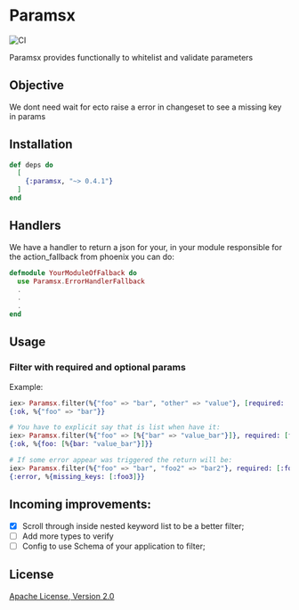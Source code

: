 # Paramsx

![CI](https://github.com/BCecatto/Paramsx/workflows/CI/badge.svg?branch=master)

Paramsx provides functionally to whitelist and validate parameters

## Objective

We dont need wait for ecto raise a error in changeset to see a missing key in params

## Installation

```elixir
def deps do
  [
    {:paramsx, "~> 0.4.1"}
  ]
end
```

## Handlers
We have a handler to return a json for your, in your module responsible for the action_fallback from phoenix
you can do:

```elixir
defmodule YourModuleOfFalback do
  use Paramsx.ErrorHandlerFallback
  .
  .
  .
end
```
## Usage
### Filter with required and optional params

Example:
```elixir
iex> Paramsx.filter(%{"foo" => "bar", "other" => "value"}, [required: [:foo], optional: []])
{:ok, %{"foo" => "bar"}}

# You have to explicit say that is list when have it:
iex> Paramsx.filter(%{"foo" => [%{"bar" => "value_bar"}]}, required: [foo_list: [:bar]])
{:ok, %{foo: [%{bar: "value_bar"}]}}

# If some error appear was triggered the return will be:
iex> Paramsx.filter(%{"foo" => "bar", "foo2" => "bar2"}, required: [:foo3])
{:error, %{missing_keys: [:foo3]}} 
```

## Incoming improvements:
  - [x] Scroll through inside nested keyword list to be a better filter;
  - [ ] Add more types to verify
  - [ ] Config to use Schema of your application to filter;

## License
[Apache License, Version 2.0](LICENSE) 
